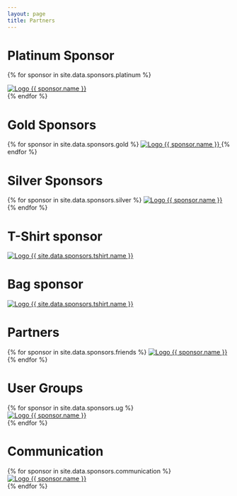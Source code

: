 ```yaml
---
layout: page
title: Partners
---
```

<div class="sponsors">
  <h1>Platinum Sponsor</h1>

  {% for sponsor in site.data.sponsors.platinum %}
  <div class="platinum">
    <a href="{{sponsor.url}}">
      <img src="assets/images/partners/logo-{{ sponsor.name }}.svg" alt="Logo {{ sponsor.name }}">
    </a>
  </div>
  {% endfor %}


  <h1>Gold Sponsors</h1>
  <div class="gold">
  {% for sponsor in site.data.sponsors.gold %}
    <a href="{{sponsor.url}}">
      <img src="assets/images/partners/logo-{{ sponsor.name }}.svg" alt="Logo {{ sponsor.name }}">
    </a>
  {% endfor %}
  </div>

  <h1>Silver Sponsors</h1>
  <div class="silver">
  {% for sponsor in site.data.sponsors.silver %}
    <a href="{{sponsor.url}}">
        <img src="assets/images/partners/logo-{{ sponsor.name }}.svg" alt="Logo {{ sponsor.name }}">
    </a>
  {% endfor %}
  </div>

  <h1 >T-Shirt sponsor</h1>
  <div class="tshirt">  
    <a href="{{site.data.sponsors.tshirt.url}}">
        <img src="assets/images/partners/logo-{{ site.data.sponsors.tshirt.name }}.svg" alt="Logo {{ site.data.sponsors.tshirt.name }}">
      </a>
  </div>
  <h1 >Bag sponsor</h1>
  <div class="tshirt">  
    <a href="{{site.data.sponsors.tshirt.url}}">
        <img src="assets/images/partners/logo-{{ site.data.sponsors.tshirt.name }}.svg" alt="Logo {{ site.data.sponsors.tshirt.name }}">
      </a>
  </div>

  <h1>Partners</h1>
  <div class="friends">
  {% for sponsor in site.data.sponsors.friends %}
    <a href="{{sponsor.url}}">
        <img src="assets/images/partners/friends/logo-{{ sponsor.name }}.png" alt="Logo {{ sponsor.name }}">
    </a>
  {% endfor %}
  </div>


  <h1>User Groups</h1>
  <div class="friends">
  {% for sponsor in site.data.sponsors.ug %}
  <div class="ug">
    <a href="{{sponsor.url}}">
        <img src="assets/images/partners/sug/logo-{{ sponsor.name }}.png" alt="Logo {{ sponsor.name }}">
    </a>
  </div>
  {% endfor %}
  </div>

  <h1 class="partner-heading">Communication</h1>
  <div class="partners-friends">
  {% for sponsor in site.data.sponsors.communication %}
  <div class="partner-comm">
    <a href="{{sponsor.url}}">
        <img src="assets/images/partners/com/logo-{{ sponsor.name }}.png" alt="Logo {{ sponsor.name }}">
    </a>
  </div>
  {% endfor %}
  </div>
</div>
